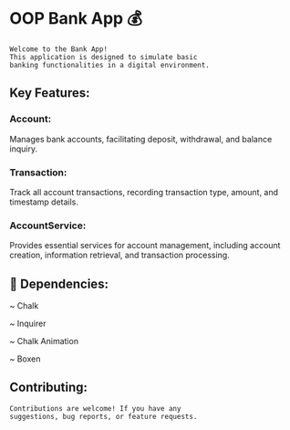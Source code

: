 # OOP Bank App 💰
    Welcome to the Bank App!
    This application is designed to simulate basic 
    banking functionalities in a digital environment.

## Key Features:
### Account: 
Manages bank accounts, facilitating deposit, withdrawal, and balance inquiry.

### Transaction: 
Track all account transactions, recording transaction type, amount, and timestamp details.

### AccountService: 
Provides essential services for account management, including account creation, information retrieval, and transaction processing.

## 🔗 Dependencies:
~ Chalk

~ Inquirer

~ Chalk Animation

~ Boxen 

## Contributing:
    Contributions are welcome! If you have any  
    suggestions, bug reports, or feature requests.



    

